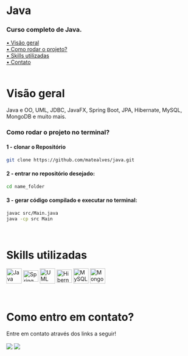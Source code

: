 # Java

### Curso completo de Java.

[• Visão geral](#review)<br>
[• Como rodar o projeto?](#start)<br>
[• Skills utilizadas](#leng)<br>
[• Contato](#contato)<br>
<br>

<p id="review"></p>

# Visão geral

Java e OO, UML, JDBC, JavaFX, Spring Boot, JPA, Hibernate, MySQL, MongoDB e muito mais.
<br>

<!-- #### [Deploy do projeto (preview)](link)<br><br> -->

<p id="start"></p>

### Como rodar o projeto no terminal?

#### 1 - clonar o Repositório

```sh
git clone https://github.com/matealves/java.git
```

#### 2 - entrar no repositório desejado:

```sh
cd name_folder
```

#### 3 - gerar código compilado e executar no terminal:

```sh
javac src/Main.java
java -cp src Main
```

<br>

<p id="leng"></p>

# Skills utilizadas

<p>
  <img align="center" title="Java" height="40" width="40" src="https://cdn.jsdelivr.net/gh/devicons/devicon/icons/java/java-original.svg">
 <img align="center" title="Spring" height="30" width="40" src="https://cdn.jsdelivr.net/gh/devicons/devicon@latest/icons/spring/spring-original.svg">
  <img align="center" title="UML" height="40" width="40" src="https://cdn.jsdelivr.net/gh/devicons/devicon/icons/unifiedmodelinglanguage/unifiedmodelinglanguage-original.svg">
  <img align="center" title="Hibernate" height="35" width="40" src="https://cdn.jsdelivr.net/gh/devicons/devicon/icons/hibernate/hibernate-original.svg">
  <img align="center" title="MySQL" height="40" width="40" src="https://cdn.jsdelivr.net/gh/devicons/devicon/icons/mysql/mysql-original.svg">
  <img align="center" title="MongoDB" height="40" width="40" src="https://cdn.jsdelivr.net/gh/devicons/devicon@latest/icons/mongodb/mongodb-original.svg">
</p>

<br>

<p id="contato"></p>

# Como entro em contato?

Entre em contato através dos links a seguir!
<br>
<br>
<a href="https://www.linkedin.com/in/mateusalvesds/" target="_blank"><img src="https://img.shields.io/badge/-LinkedIn-%230077B5?style=for-the-badge&logo=linkedin&logoColor=white" target="_blank"></a>
<a href = "mailto:contatomateusalves@hotmail.com"><img src="https://img.shields.io/badge/Microsoft_Outlook-0078D4?style=for-the-badge&logo=microsoft-outlook&logoColor=white" target="_blank"></a>

</p>
<br>


